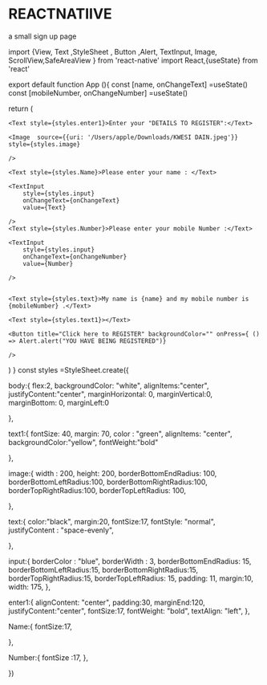 # REACTNATIIVE
a small sign up page 


import {View, Text ,StyleSheet , Button ,Alert, TextInput, Image, ScrollView,SafeAreaView } from 'react-native'
import React,{useState} from 'react'
 

export default function App (){
  const [name, onChangeText] =useState()
  const [mobileNumber, onChangeNumber] =useState()

return (
  <SafeAreaView>
 <ScrollView>
  <View style={styles.body}>
  

    <Text style={styles.enter1}>Enter your "DETAILS TO REGISTER":</Text>

    <Image  source={{uri: '/Users/apple/Downloads/KWESI DAIN.jpeg'}}
    style={styles.image}
    
    />

    <Text style={styles.Name}>Please enter your name : </Text>

    <TextInput
        style={styles.input}
        onChangeText={onChangeText}
        value={Text}
        
    />
    <Text style={styles.Number}>Please enter your mobile Number :</Text>

    <TextInput
        style={styles.input}
        onChangeText={onChangeNumber}
        value={Number}
        
    />
    

    <Text style={styles.text}>My name is {name} and my mobile number is {mobileNumber} .</Text>

    <Text style={styles.text1}></Text>

    <Button title="Click here to REGISTER" backgroundColor="" onPress={ () => Alert.alert("YOU HAVE BEING REGISTERED")} 

    />
    
    
    
  </View>
  </ScrollView>
  </SafeAreaView>
  
  


  
  
  
)
}
const styles =StyleSheet.create({

  body:{
    flex:2,
    backgroundColor: "white",
    alignItems:"center",
    justifyContent:"center",
    marginHorizontal: 0,
    marginVertical:0,
    marginBottom: 0,
    marginLeft:0

    
  },

  text1:{
    fontSize: 40,
    margin: 70,
    color : "green",
    alignItems: "center",
    backgroundColor:"yellow",
    fontWeight:"bold"
   
  },

  image:{
    width : 200,
    height: 200,
    borderBottomEndRadius: 100,
    borderBottomLeftRadius:100,
    borderBottomRightRadius:100,
    borderTopRightRadius:100, 
    borderTopLeftRadius: 100,

  },

  text:{
    color:"black",
    margin:20,
    fontSize:17,
    fontStyle: "normal",
    justifyContent : "space-evenly",
   
    
  },

  input:{
    borderColor : "blue",
    borderWidth : 3,
    borderBottomEndRadius: 15,
    borderBottomLeftRadius:15,
    borderBottomRightRadius:15,
    borderTopRightRadius:15, 
    borderTopLeftRadius: 15,
    padding: 11,
    margin:10,
    width: 175,
  },
  
  enter1:{
    alignContent: "center",
    padding:30,
    marginEnd:120,
    justifyContent:"center",
    fontSize:17,
    fontWeight: "bold",
    textAlign: "left", 
  },

  Name:{
    fontSize:17,

  },
 
  Number:{
    fontSize :17,
  },


})


  
